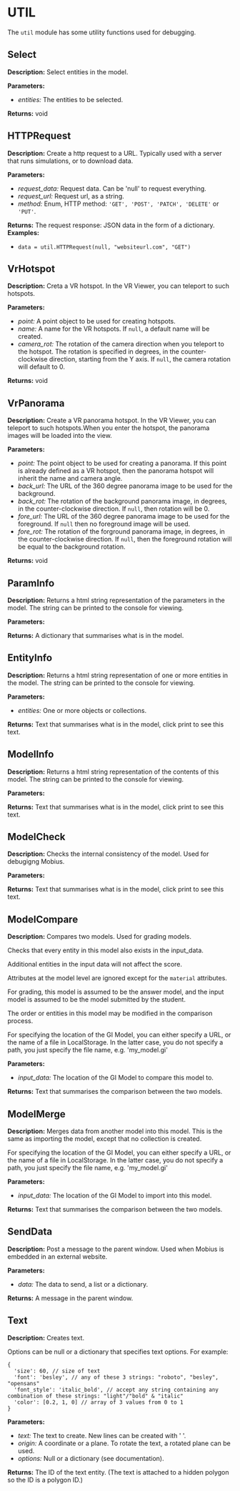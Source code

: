 # UTIL  
  
The `util` module has some utility functions used for debugging.  
  
  
## Select  
  
  
**Description:** Select entities in the model.  
  
**Parameters:**  
  * *entities:* The entities to be selected.  
  
**Returns:** void  
  
  
## HTTPRequest  
  
  
**Description:** Create a http request to a URL.
Typically used with a server that runs simulations, or to download data.  
  
**Parameters:**  
  * *request\_data:* Request data. Can be 'null' to request everything.  
  * *request\_url:* Request url, as a string.  
  * *method:* Enum, HTTP method: `'GET', 'POST', 'PATCH', 'DELETE'` or `'PUT'`.  
  
**Returns:** The request response: JSON data in the form of a dictionary.  
**Examples:**  
  * `data = util.HTTPRequest(null, "websiteurl.com", "GET")`  
  
  
## VrHotspot  
  
  
**Description:** Creta a VR hotspot. In the VR Viewer, you can teleport to such hotspots.

  
  
**Parameters:**  
  * *point:* A point object to be used for creating hotspots.  
  * *name:* A name for the VR hotspots. If `null`, a default name will be created.  
  * *camera\_rot:* The rotation of the camera direction when you teleport to the hotspot. The
rotation is specified in degrees, in the counter-clockwise direction, starting from the Y axis.
If `null`, the camera rotation will default to 0.  
  
**Returns:** void  
  
  
## VrPanorama  
  
  
**Description:** Create a VR panorama hotspot. In the VR Viewer, you can teleport to such hotspots.When you enter
the hotspot, the panorama images will be loaded into the view. 
  
  
**Parameters:**  
  * *point:* The point object to be used for creating a panorama. If this point is already
defined as a VR hotspot, then the panorama hotspot will inherit the name and camera angle.  
  * *back\_url:* The URL of the 360 degree panorama image to be used for the background.  
  * *back\_rot:* The rotation of the background panorama image, in degrees, in the
counter-clockwise direction. If `null`, then rotation will be 0.  
  * *fore\_url:* The URL of the 360 degree panorama image to be used for the foreground. If `null`
then no foreground image will be used.  
  * *fore\_rot:* The rotation of the forground panorama image, in degrees, in the
counter-clockwise direction. If `null`, then the foreground rotation will be equal to the background rotation.  
  
**Returns:** void  
  
  
## ParamInfo  
  
  
**Description:** Returns a html string representation of the parameters in the model.
The string can be printed to the console for viewing.  
  
**Parameters:**  
  
**Returns:** A dictionary that summarises what is in the model.  
  
  
## EntityInfo  
  
  
**Description:** Returns a html string representation of one or more entities in the model.
The string can be printed to the console for viewing.  
  
**Parameters:**  
  * *entities:* One or more objects or collections.  
  
**Returns:** Text that summarises what is in the model, click print to see this text.  
  
  
## ModelInfo  
  
  
**Description:** Returns a html string representation of the contents of this model.
The string can be printed to the console for viewing.  
  
**Parameters:**  
  
**Returns:** Text that summarises what is in the model, click print to see this text.  
  
  
## ModelCheck  
  
  
**Description:** Checks the internal consistency of the model. Used for debugigng Mobius.  
  
**Parameters:**  
  
**Returns:** Text that summarises what is in the model, click print to see this text.  
  
  
## ModelCompare  
  
  
**Description:** Compares two models. Used for grading models.


Checks that every entity in this model also exists in the input_data.


Additional entities in the input data will not affect the score.


Attributes at the model level are ignored except for the `material` attributes.


For grading, this model is assumed to be the answer model, and the input model is assumed to be
the model submitted by the student.


The order or entities in this model may be modified in the comparison process.


For specifying the location of the GI Model, you can either specify a URL, or the name of a file
in LocalStorage.
In the latter case, you do not specify a path, you just specify the file name, e.g. 'my_model.gi'  
  
**Parameters:**  
  * *input\_data:* The location of the GI Model to compare this model to.  
  
**Returns:** Text that summarises the comparison between the two models.  
  
  
## ModelMerge  
  
  
**Description:** Merges data from another model into this model.
This is the same as importing the model, except that no collection is created.


For specifying the location of the GI Model, you can either specify a URL, or the name of a file
in LocalStorage.
In the latter case, you do not specify a path, you just specify the file name, e.g. 'my_model.gi'  
  
**Parameters:**  
  * *input\_data:* The location of the GI Model to import into this model.  
  
**Returns:** Text that summarises the comparison between the two models.  
  
  
## SendData  
  
  
**Description:** Post a message to the parent window. Used when Mobius is embedded in an external website.  
  
**Parameters:**  
  * *data:* The data to send, a list or a dictionary.  
  
**Returns:** A message in the parent window.  
  
  
## Text  
  
  
**Description:** Creates text.


Options can be null or a dictionary that specifies text options. For example:
```
{
  'size': 60, // size of text
  'font': 'besley', // any of these 3 strings: "roboto", "besley", "opensans"
  'font_style': 'italic_bold', // accept any string containing any combination of these strings: "light"/"bold" & "italic"
  'color': [0.2, 1, 0] // array of 3 values from 0 to 1
}
```  
  
**Parameters:**  
  * *text:* The text to create. New lines can be created with '
'.  
  * *origin:* A coordinate or a plane. To rotate the text, a rotated plane can be used.  
  * *options:* Null or a dictionary (see documentation).  
  
**Returns:** The ID of the text entity.
(The text is attached to a hidden polygon so the ID is a polygon ID.)  
  
  
